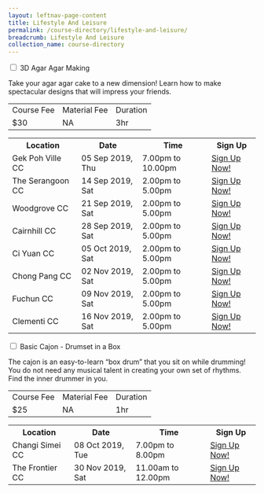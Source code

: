```yaml
---
layout: leftnav-page-content
title: Lifestyle And Leisure
permalink: /course-directory/lifestyle-and-leisure/
breadcrumb: Lifestyle And Leisure
collection_name: course-directory
---
```


<div class="courseAccordion">
	<div class="row">
	  <div class="col">
		<div class="tabs">
		  <div class="tab">
			<input type="checkbox" id="chck1">
			<label class="tab-label" for="chck1">3D Agar Agar Making</label>
			<div class="tab-content">
				<p>Take your agar agar cake to a new dimension! Learn how to make spectacular designs that will impress your friends.</p>
			  	<div class="tbl-wrap"><table class="tbl">
				  <tr>
					<td class="tbl-subhdr">Course Fee</td>
					<td class="tbl-subhdr">Material Fee</td>
					<td class="tbl-subhdr">Duration</td>
				  </tr>
				  <tr>
					<td class="tbl-conval">$30</td>
					<td class="tbl-conval">NA</td>
					<td class="tbl-conval">3hr</td>
				  </tr>
				</table></div>
			</div>
        		<div class="tab-content">
			  	<div class="tbl-wrap"><table class="tbl">
				  <tr>
				    <th class="tbl-subhdr">Location</th>
				    <th class="tbl-subhdr">Date</th>
				    <th class="tbl-subhdr">Time</th>
				    <th class="tbl-subhdr">Sign Up</th>
				  </tr>
				  <tr>
				    <td class="tbl-conval">Gek Poh Ville CC</td>
				    <td class="tbl-conval">05 Sep 2019, Thu</td>
				    <td class="tbl-conval">7.00pm to 10.00pm</td>
				    <td class="tbl-conval"><a href="https://www.onepa.sg/class/details/c026726243" target="_blank">Sign Up Now!</a></td>
				  </tr>
				  <tr>
				    <td class="tbl-conval">The Serangoon CC</td>
				    <td class="tbl-conval">14 Sep 2019, Sat</td>
				    <td class="tbl-conval">2.00pm to 5.00pm</td>
				    <td class="tbl-conval"><a href="https://www.onepa.sg/class/details/c026732158" target="_blank">Sign Up Now!</a></td>
				  </tr
				  <tr>
				    <td class="tbl-conval">Woodgrove CC</td>
				    <td class="tbl-conval">21 Sep 2019, Sat</td>
				    <td class="tbl-conval">2.00pm to 5.00pm</td>
				    <td class="tbl-conval"><a href="https://www.onepa.sg/class/details/c026732153" target="_blank">Sign Up Now!</a></td>
				  </tr>
				  <tr>
				    <td class="tbl-conval">Cairnhill CC</td>
				    <td class="tbl-conval">28 Sep 2019, Sat</td>
				    <td class="tbl-conval">2.00pm to 5.00pm</td>
				    <td class="tbl-conval"><a href="https://www.onepa.sg/class/details/c026725580" target="_blank">Sign Up Now!</a></td>
				  </tr>
				  <tr>
				    <td class="tbl-conval">Ci Yuan CC</td>
				    <td class="tbl-conval">05 Oct 2019, Sat</td>
				    <td class="tbl-conval">2.00pm to 5.00pm</td>
				    <td class="tbl-conval"><a href="https://www.onepa.sg/class/details/c026725451" target="_blank">Sign Up Now!</a></td>
				  </tr>
				  <tr>
				    <td class="tbl-conval">Chong Pang CC</td>
				    <td class="tbl-conval">02 Nov 2019, Sat</td>
				    <td class="tbl-conval">2.00pm to 5.00pm</td>
				    <td class="tbl-conval"><a href="https://www.onepa.sg/class/details/c026725559" target="_blank">Sign Up Now!</a></td>
				  </tr
				  <tr>
				    <td class="tbl-conval">Fuchun CC</td>
				    <td class="tbl-conval">09 Nov 2019, Sat</td>
				    <td class="tbl-conval">2.00pm to 5.00pm</td>
				    <td class="tbl-conval"><a href="https://www.onepa.sg/class/details/c026726359" target="_blank">Sign Up Now!</a></td>
				  </tr>
				  <tr>
				    <td class="tbl-conval">Clementi CC</td>
				    <td class="tbl-conval">16 Nov 2019, Sat</td>
				    <td class="tbl-conval">2.00pm to 5.00pm</td>
				    <td class="tbl-conval"><a href="https://www.onepa.sg/class/details/c026726588" target="_blank">Sign Up Now!</a></td>
				  </tr>
				</table></div>
			</div>
		  </div>
		  <div class="tab">
			<input type="checkbox" id="chck2">
			<label class="tab-label" for="chck2">Basic Cajon - Drumset in a Box</label>
			<div class="tab-content">
				<p>The cajon is an easy-to-learn “box drum” that you sit on while drumming! You do not need any musical talent in creating your own set of rhythms. Find the inner drummer in you.</p>
			  	<div class="tbl-wrap"><table class="tbl">
				  <tr>
					<td class="tbl-subhdr">Course Fee</td>
					<td class="tbl-subhdr">Material Fee</td>
					<td class="tbl-subhdr">Duration</td>
				  </tr>
				  <tr>
					<td class="tbl-conval">$25</td>
					<td class="tbl-conval">NA</td>
					<td class="tbl-conval">1hr</td>
				  </tr>
				</table></div>
			</div>
        		<div class="tab-content">
			  	<div class="tbl-wrap"><table class="tbl">
				  <tr>
				    <th class="tbl-subhdr">Location</th>
				    <th class="tbl-subhdr">Date</th>
				    <th class="tbl-subhdr">Time</th>
				    <th class="tbl-subhdr">Sign Up</th>
				  </tr>
				  <tr>
				    <td class="tbl-conval">Changi Simei CC</td>
				    <td class="tbl-conval">08 Oct 2019, Tue</td>
				    <td class="tbl-conval">7.00pm to 8.00pm</td>
				    <td class="tbl-conval"><a href="https://www.onepa.sg/class/details/c026726962" target="_blank">Sign Up Now!</a></td>
				  </tr>
				  <tr>
				    <td class="tbl-conval">The Frontier CC</td>
				    <td class="tbl-conval">30 Nov 2019, Sat</td>
				    <td class="tbl-conval">11.00am to 12.00pm</td>
				    <td class="tbl-conval"><a href="https://www.onepa.sg/class/details/c026728097" target="_blank">Sign Up Now!</a></td>
				  </tr>
				</table></div>
			</div>
		  </div>
		</div>
	  </div>	  
	</div>
  </div>

